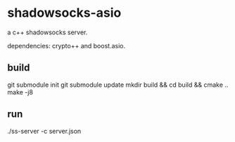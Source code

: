 # shadowsocks-asio

a c++ shadowsocks server.

dependencies: crypto++ and boost.asio.

## build
git submodule init
git submodule update
mkdir build && cd build && cmake ..
make -j8

## run 
./ss-server -c server.json

